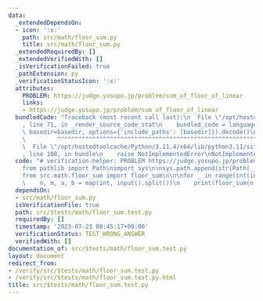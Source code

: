 ```yaml
---
data:
  _extendedDependsOn:
  - icon: ':x:'
    path: src/math/floor_sum.py
    title: src/math/floor_sum.py
  _extendedRequiredBy: []
  _extendedVerifiedWith: []
  _isVerificationFailed: true
  _pathExtension: py
  _verificationStatusIcon: ':x:'
  attributes:
    PROBLEM: https://judge.yosupo.jp/problem/sum_of_floor_of_linear
    links:
    - https://judge.yosupo.jp/problem/sum_of_floor_of_linear
  bundledCode: "Traceback (most recent call last):\n  File \"/opt/hostedtoolcache/Python/3.11.4/x64/lib/python3.11/site-packages/onlinejudge_verify/documentation/build.py\"\
    , line 71, in _render_source_code_stat\n    bundled_code = language.bundle(stat.path,\
    \ basedir=basedir, options={'include_paths': [basedir]}).decode()\n          \
    \         ^^^^^^^^^^^^^^^^^^^^^^^^^^^^^^^^^^^^^^^^^^^^^^^^^^^^^^^^^^^^^^^^^^^^^^^^^^^^^^^^^\n\
    \  File \"/opt/hostedtoolcache/Python/3.11.4/x64/lib/python3.11/site-packages/onlinejudge_verify/languages/python.py\"\
    , line 108, in bundle\n    raise NotImplementedError\nNotImplementedError\n"
  code: "# verification-helper: PROBLEM https://judge.yosupo.jp/problem/sum_of_floor_of_linear\n\
    from pathlib import Path\nimport sys\n\nsys.path.append(str(Path(__file__).resolve().parent.parent.parent.parent))\n\
    from src.math.floor_sum import floor_sum\n\n\nfor _ in range(int(input())):\n\
    \    n, m, a, b = map(int, input().split())\n    print(floor_sum(n, m, a, b))\n"
  dependsOn:
  - src/math/floor_sum.py
  isVerificationFile: true
  path: src/$tests/math/floor_sum.test.py
  requiredBy: []
  timestamp: '2023-07-23 08:45:17+09:00'
  verificationStatus: TEST_WRONG_ANSWER
  verifiedWith: []
documentation_of: src/$tests/math/floor_sum.test.py
layout: document
redirect_from:
- /verify/src/$tests/math/floor_sum.test.py
- /verify/src/$tests/math/floor_sum.test.py.html
title: src/$tests/math/floor_sum.test.py
---
```

